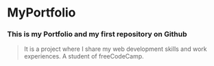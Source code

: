 # MyPortfolio

### This is my Portfolio and my first repository on Github
> It is a project where I share my web development skills and work experiences.
> A student of freeCodeCamp.